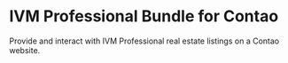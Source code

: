 # IVM Professional Bundle for Contao

Provide and interact with IVM Professional real estate listings on a Contao website.
